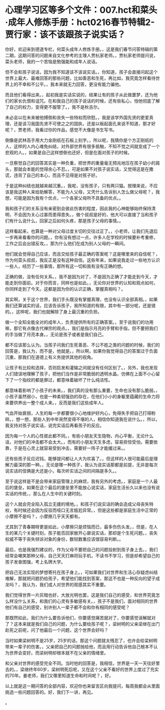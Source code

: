 # 心理学习区等多个文件：007.hct和菜头·成年人修炼手册：hct0216春节特辑2-贾行家：该不该跟孩子说实话？

你好，欢迎来到德道专栏，何菜头成年人修炼手册。，这是我们春节问答特辑的第二期，这期问答的问题来自文化参考的主理人贾杭家老师。，贾杭家老师提问说，菜头老师，我的一个苦恼是勉强能和成年人说话。

但不会和孩子说话，因为我不知道该不该说实话。，你知道，孩子会直接问起这个世界上最大、最难回答的那些问题，比如善恶和生死，再比如，我究竟怎样看待世界上的不幸和不公平。，我本来就无力回答，更没有能力骗他。

而且他们看得出来。，起初我是实话实说的，结果让有的孩子从此做噩梦，还为他们的家长仇恨和诅咒。在和我自己的孩子说话的时候，还有些私心，怕他彻底了解了自己的权力，变得更不服管了。，我不是秋吉尔。

未必会以在未来被他搏倒和丧失一些特权而欣慰。，我是该学外国先贤的更爱真理，还是该习我国先贤不可使之之的固执，还是以板起面孔来说不知道，那才好呢？，贾老师，我看过你的作品，感觉不大像是书生写书。

倒像是武林高手用大力金刚纸在石板上刻字。，所以呢，我猜你是个方正刚纸的人，这样的人内心难免纠结，对外部世界有很多抵触，不知不觉之间就变成了一个悲观的人。，如果是自己这样想倒也还好，但是在面对孩子的时候。

一旦察觉自己的回答其实是一种负重，把世界的重量毫无预兆地压在孩子幼小的肩头，那就会本能的觉得余心不忍。，可是如果不对孩子说实话，又觉得这是在撒谎，违背了自己的本心，而且不见得是对孩子好。

于是这种纠结也就越来越沉重。，我呢，没有孩子，只有两只猫。按理来说，不应该是我这种人来给助解答，不能为人父母，又凭什么告诉别人怎么做父母呢？，我想，可能是因为我有个优点，一个各家父母所不具备的优点。。

我和孩子们的关系没有亲密到会彼此伤害的程度，因此我的心神能够始终保持清明，不会因为关心过甚而患得患失。，做个叔叔是好的，他大可以直接了当和孩子们有什么说什么，回家之后如何头疼，那是孩子父母的事情。。

这样看起来，也算是一种对父母过度关切的交往过正了。，小老师，让我们先退后一步再来看看你的问题。，你有没有想过一点，许多人在学校的时候要补考重修，工作之后会出错反攻。，那为什么他们在成为别人父母的一瞬间。

他们就会觉得自己应该，而且交给孩子最正确的答案呢？这是哪里来的自信呢？，作为何菜头叔叔，我反正是没有这种自信。这些年来，如果说我走过一些地方认识一些人，经历了一些事情，那所有这一切和我有没有正确的想。

正确的做，没有任何关系。，我不是因为对了，不是因为正确了才能走到今天，才能走到你面前。对于你而言，同样也是如此。，无论你对世界的认知和观点如何，你同样走到了今天。这都是因为你的认识正确，掌握真相吗？。

其实啊，关于这个世界，我们手头既没有掌握真理，也没有认识全部真相。，如果我们还算诚实的话，应该告诉孩子，我所知道的有限，其中有一部分呢，还是错的。，这样呢，我们也就解除了身上最沉重的负担。

做一个全知全能全对的成年人，负责提供所有的正确答案。，至于说我们的功用嘛，那它有点像古代禅宗的观点。，我们是指示月亮的手臂和手指，但不要把我们的手当做了月亮本身。，无论是孩子或者是我们自己。

都不应该那么认为。当孩子问我们生死善恶、不公不姓之类的问题的时候，我们的回答是，我认为，而不是，他就是。，所以啊，如果你我觉得自己的答案过于负面沉重，那我们在道德上有义务提供其他的视角。

让孩子有比较和选择，否则启发和灌输之间就没有任何区别了。，另外，我也发现人们错误地理解了孩子，把他们当作是非常脆弱的透明水晶，仿佛在上面不小心留下了一个指纹的都是罪过，都意味着破坏了什么纯洁性。

都意味着影响了小孩子的未来。，我们真的没有那么重要，生命也没有那么脆弱。，小孩子虽然弱小，也是一种柔韧强劲的存在，在他们小小的身躯里蕴藏的生命力将来要供养出一整个成人来。，反而是我们这些成年人。

气血开始衰弱，人生的每一步都要很小心地维护好内心，免得失手把自己打得粉碎。，想一想，那些人到中年突然变得不堪的人，相信你知道我在说什么。，所以，我支持对孩子说实话，说完实话后再看孩子的反应。

因为每一个人的心性彼此都不同。，有些小朋友天生隐物，内心平衡，无论什么话，对他们的冲击都不会太大。，而有的小朋友天生多虑，容易担惊受怕，需要依靠，于是在心灵上就容易受到冲击，需要好一阵子才能缓过来。。

还有些孩子反应迟钝，能够提问都让人大为欢喜了。，但这样的人很可能最后是理解力最深的那一种。，无论是哪一种孩子，我认为说实话那都是前提，无非是每次说实话的伎俩是大还是小，每次听实话之间的间隔是多久。。

至于说这样是不是会带来家庭管理上的麻烦，我有另外的考虑。，家庭是一个人最后的堡垒，如果在这个最后的堡垒里不能放心说实话，家庭生活长久以来也没有说实话的传统，，那么在人生中的关键时刻。

这个人就会完全陷入孤立无援的境地。，和孩子们说实话的确会造成父母丧失特权，有时候还会因为反驳而哑口无言尴尬异常。，但是这些都是家庭生活中正常的小摩擦不是吗？，小摩擦几乎天天都有。

尤其到了青春期呀更是如此，小摩擦只是烦恼而已，最多伤伤头发。，但是，在人生的某几个关键时刻，孩子能否回家敞开心扉说实话，那却是个生死问题。，丧失权威不等于丧失倾诉对象的身份，数轻数重应该很容易判断。。

最后，也是我强烈建议的，作为父母不要把自己的问题投射到孩子身上去。，我们经常会嘲笑那种父母，自己天天打麻将玩手机，不读书不学习，但是却希望自己的孩子发奋图强，考上名牌大学。

把自己无法实现的梦想寄托在孩子身上。，可如果我们对世界和生活心存疑虑纠结难解，那就把问题扔给孩子，希望他们能找到答案，那这不也是一种反向的望子成龙吗？，我认为，我们成人对世界的观感其实不重要。

我们觉得世界一片灰暗也好，大放光明也罢，这是我们自己的感受，和世界究竟怎么样没什么关系，和我们的心灵有多敏感有关。，孩子不是我们，面对相同的世界他们有自己的感受，别许别人一辈子都不会和你有相同的感受呢？

那既然如此，我们为什么要告诉他们，你要感觉痛苦就对了，你要感觉诬解就对了？这本来就是我们自己的问题，为什么要给孩子呢？，梁树明的父亲梁继在出门赴死之前呢，问了他最后一个问题，这个世界会好吗？

当时如果梁树明不是25岁，25岁的话，那这个问题就太残忍了，也许会给梁树明带来一辈子的伤害。，父亲把自己的问题抛给他，而且用行动告诉他自己根本不认为世界会变好。而梁树明却根本就不在父亲的情绪里。

和父亲对世界的感受完全不同。当时他的回答是，我相信，世界是一天一天往好里去的。，梁继终年60岁，梁树明死后呢，又在这个父亲不看好的世界上度过了充实的70年。姜老师，我们又哪里知道生命和时间呢？，好。

以上就是这一期问答的全部内容，欢迎你也来留言区向我提问，每周我都会从里面挑选一些问题回答的。好，我们下一讲，再见。

。